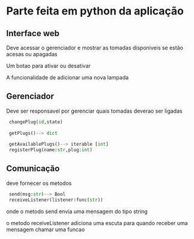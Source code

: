 # Parte feita em python da aplicação

## Interface web
Deve acessar o gerenciador 
e mostrar as tomadas disponiveis 
se estão acesas ou apagadas 

Um botao para ativar ou desativar

A funcionalidade de adicionar uma nova lampada


## Gerenciador
Deve ser responsavel por gerenciar quais tomadas deverao ser ligadas

```python
 changePlug(id,state)
 
 getPlugs()--> dict 
 
 getAvailablePlugs()--> iterable [int]
 registerPlug(name:str,plug:int)
```

## Comunicação
deve fornecer os metodos

```python
 send(msg:str)--> Bool
 receiveListener(listener:func(str))
```

onde o metodo send envia uma mensagem do tipo string

o metodo receiveListener adiciona uma escuta para quando receber uma mensagem chamar uma funcao

